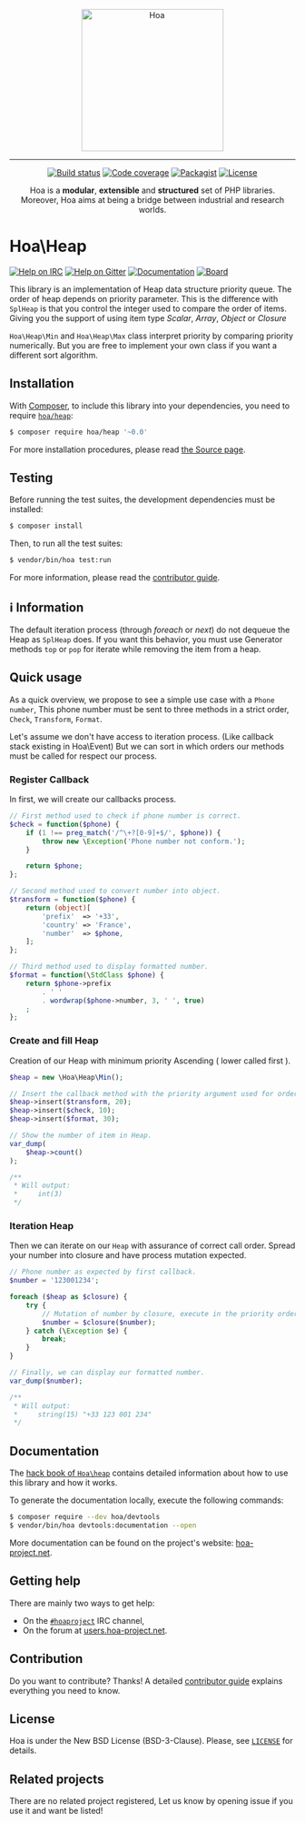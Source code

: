 <p align="center">
  <img src="https://static.hoa-project.net/Image/Hoa.svg" alt="Hoa" width="250px" />
</p>

---

<p align="center">
  <a href="https://travis-ci.org/hoaproject/Heap"><img src="https://img.shields.io/travis/hoaproject/Heap/master.svg" alt="Build status" /></a>
  <a href="https://coveralls.io/github/hoaproject/Heap?branch=master"><img src="https://img.shields.io/coveralls/hoaproject/Heap/master.svg" alt="Code coverage" /></a>
  <a href="https://packagist.org/packages/hoa/heap"><img src="https://img.shields.io/packagist/dt/hoa/heap.svg" alt="Packagist" /></a>
  <a href="https://hoa-project.net/LICENSE"><img src="https://img.shields.io/packagist/l/hoa/heap.svg" alt="License" /></a>
</p>
<p align="center">
  Hoa is a <strong>modular</strong>, <strong>extensible</strong> and
  <strong>structured</strong> set of PHP libraries.<br />
  Moreover, Hoa aims at being a bridge between industrial and research worlds.
</p>

# Hoa\Heap

[![Help on IRC](https://img.shields.io/badge/help-%23hoaproject-ff0066.svg)](https://webchat.freenode.net/?channels=#hoaproject)
[![Help on Gitter](https://img.shields.io/badge/help-gitter-ff0066.svg)](https://gitter.im/hoaproject/central)
[![Documentation](https://img.shields.io/badge/documentation-hack_book-ff0066.svg)](https://central.hoa-project.net/Documentation/Library/Heap)
[![Board](https://img.shields.io/badge/organisation-board-ff0066.svg)](https://waffle.io/hoaproject/heap)

This library is an implementation of Heap data structure priority queue.
The order of heap depends on priority parameter.
This is the difference with `SplHeap` is that you control the integer used to compare the order of items.
Giving you the support of using item type *Scalar*, *Array*, *Object* or *Closure*

`Hoa\Heap\Min` and `Hoa\Heap\Max` class interpret priority by comparing priority numerically.
But you are free to implement your own class if you want a different sort algorithm.

## Installation

With [Composer](https://getcomposer.org/), to include this library into
your dependencies, you need to
require [`hoa/heap`](https://packagist.org/packages/hoa/heap):

```sh
$ composer require hoa/heap '~0.0'
```

For more installation procedures, please read [the Source
page](https://hoa-project.net/Source.html).

## Testing

Before running the test suites, the development dependencies must be installed:

```sh
$ composer install
```

Then, to run all the test suites:

```sh
$ vendor/bin/hoa test:run
```

For more information, please read the [contributor
guide](https://hoa-project.net/Literature/Contributor/Guide.html).

## :information_source: Information
The default iteration process (through _foreach_ or _next_) do not dequeue the Heap as `SplHeap` does.
If you want this behavior, you must use Generator methods `top` or `pop` for iterate while removing the item from a heap.

## Quick usage

As a quick overview, we propose to see a simple use case with
 a `Phone number`, This phone number must be sent to three methods 
 in a strict order, `Check`, `Transform`, `Format`.
 
 Let's assume we don't have access to iteration process. (Like callback stack existing in Hoa\Event)
 But we can sort in which orders our methods must be called for respect our process. 

### Register Callback

In first, we will create our callbacks process.

```php
// First method used to check if phone number is correct.
$check = function($phone) {
    if (1 !== preg_match('/^\+?[0-9]+$/', $phone)) {
        throw new \Exception('Phone number not conform.');
    }

    return $phone;
};

// Second method used to convert number into object.
$transform = function($phone) {
    return (object)[
        'prefix'  => '+33',
        'country' => 'France',
        'number'  => $phone,
    ];
};

// Third method used to display formatted number.
$format = function(\StdClass $phone) {
    return $phone->prefix
        . ' '
        . wordwrap($phone->number, 3, ' ', true)
    ;
};
```

### Create and fill Heap

Creation of our Heap with minimum priority Ascending ( lower called first ).

```php
$heap = new \Hoa\Heap\Min();

// Insert the callback method with the priority argument used for order Heap.
$heap->insert($transform, 20);
$heap->insert($check, 10);
$heap->insert($format, 30);

// Show the number of item in Heap.
var_dump(
    $heap->count()
);

/**
 * Will output:
 *     int(3)
 */
```

### Iteration Heap

Then we can iterate on our `Heap` with assurance of correct call order.
Spread your number into closure and have process mutation expected.

```php
// Phone number as expected by first callback.
$number = '123001234';

foreach ($heap as $closure) {
    try {
        // Mutation of number by closure, execute in the priority order expected.
        $number = $closure($number);
    } catch (\Exception $e) {
        break;
    }
}

// Finally, we can display our formatted number.
var_dump($number);

/**
 * Will output:
 *     string(15) "+33 123 001 234"
 */
```

## Documentation

The [hack book of
`Hoa\heap`](https://hoa-project.net/Literature/Hack/heap.html) contains
detailed information about how to use this library and how it works.

To generate the documentation locally, execute the following commands:

```sh
$ composer require --dev hoa/devtools
$ vendor/bin/hoa devtools:documentation --open
```

More documentation can be found on the project's website:
[hoa-project.net](https://hoa-project.net/).

## Getting help

There are mainly two ways to get help:

  * On the [`#hoaproject`](https://webchat.freenode.net/?channels=#hoaproject)
    IRC channel,
  * On the forum at [users.hoa-project.net](https://users.hoa-project.net).

## Contribution

Do you want to contribute? Thanks! A detailed [contributor
guide](https://hoa-project.net/Literature/Contributor/Guide.html) explains
everything you need to know.

## License

Hoa is under the New BSD License (BSD-3-Clause). Please, see
[`LICENSE`](https://hoa-project.net/LICENSE) for details.

## Related projects

There are no related project registered, Let us know by opening issue
if you use it and want be listed!
